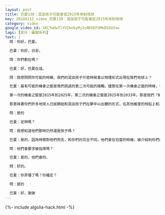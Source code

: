 ```yaml
---
layout: post
title: 巴夏130：混血孩子可能會從2015年來到地球
key: 20180112_video_巴夏130：混血孩子可能會從2015年來到地球
category: video
google_video_id: 1KCfwHw7lYVIhnkyMj2u0KXEP2MkDSXU3vw
tags: [影片｜編號系列]
text: |
  問：你好，巴夏。

  巴夏：你好，日安。

  問：你們都在嗎？

  巴夏：好，巴夏在這。

  問：我想問問你可能的時機，我們的混血孩子什麼時候會以物理形式出現在我們地球上？

  巴夏：最有可能的機會之窗是我們說過的第二次可能的接觸。儘管在第一次機會之窗的時候，可能會有一些混血孩子在地球上同你們進行初始的，有限的互動，但是第二次機會之窗可能會有更多的那種形式的互動。

  第一次的機會之窗是2015年到2025年，第二次的機會之窗是2025年到2033年。那是我們「解讀」到的你們現在的能量，事情可能會有些小小的變化，但是那是基於我們現在解讀到的你們的社會集體能量而言，最有可能的機會之窗。

  那意味著你們許多地球人已經開始和混血孩子們在夢中以出體的形式，在其他維度的飛船上和星球上互動了。大體上，就現在而言，我所定義的在地球上的機會之窗是，一些有限的互動是2015年到2025年，更加開放的互動是2025年到2033年。這回答了你的問題了嗎？

  問：是的

  巴夏：足夠嗎？

  問：我想知道他們那時仍然還是孩子嗎？

  巴夏：是的，因為時間對他們而言，和你們的完全不同。他們會在恰當的時機，被介紹到你們的時間裡，作為孩子接受指導和教育。你懂了嗎？

  問：他們會要求被指導嗎？

  巴夏：是的，他們會的。

  問：好的。

  巴夏：你弄懂了嗎？你確定？

  問：是的

  巴夏：好，謝謝
---
```


{%- include algolia-hack.html -%}
